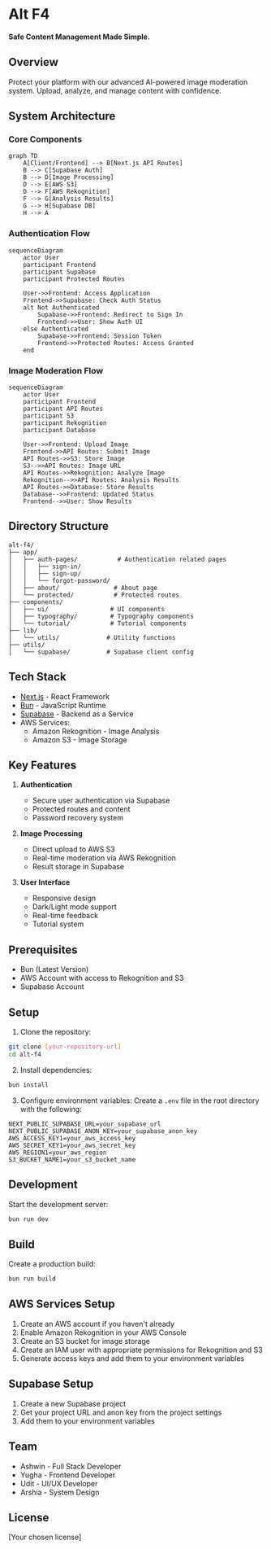 # Alt F4
**Safe Content Management Made Simple.**

## Overview
Protect your platform with our advanced AI-powered image moderation system. Upload, analyze, and manage content with confidence.

## System Architecture

### Core Components
```mermaid
graph TD
    A[Client/Frontend] --> B[Next.js API Routes]
    B --> C[Supabase Auth]
    B --> D[Image Processing]
    D --> E[AWS S3]
    D --> F[AWS Rekognition]
    F --> G[Analysis Results]
    G --> H[Supabase DB]
    H --> A
```

### Authentication Flow
```mermaid
sequenceDiagram
    actor User
    participant Frontend
    participant Supabase
    participant Protected Routes

    User->>Frontend: Access Application
    Frontend->>Supabase: Check Auth Status
    alt Not Authenticated
        Supabase->>Frontend: Redirect to Sign In
        Frontend->>User: Show Auth UI
    else Authenticated
        Supabase->>Frontend: Session Token
        Frontend->>Protected Routes: Access Granted
    end
```

### Image Moderation Flow
```mermaid
sequenceDiagram
    actor User
    participant Frontend
    participant API Routes
    participant S3
    participant Rekognition
    participant Database

    User->>Frontend: Upload Image
    Frontend->>API Routes: Submit Image
    API Routes->>S3: Store Image
    S3-->>API Routes: Image URL
    API Routes->>Rekognition: Analyze Image
    Rekognition-->>API Routes: Analysis Results
    API Routes->>Database: Store Results
    Database-->>Frontend: Updated Status
    Frontend-->>User: Show Results
```

## Directory Structure
```
alt-f4/
├── app/
│   ├── auth-pages/           # Authentication related pages
│   │   ├── sign-in/
│   │   ├── sign-up/
│   │   └── forgot-password/
│   ├── about/               # About page
│   └── protected/           # Protected routes
├── components/
│   ├── ui/                 # UI components
│   ├── typography/         # Typography components
│   └── tutorial/           # Tutorial components
├── lib/
│   └── utils/             # Utility functions
├── utils/
│   └── supabase/          # Supabase client config
```

## Tech Stack
- [Next.js](https://nextjs.org/) - React Framework
- [Bun](https://bun.sh/) - JavaScript Runtime
- [Supabase](https://supabase.com/) - Backend as a Service
- AWS Services:
  - Amazon Rekognition - Image Analysis
  - Amazon S3 - Image Storage

## Key Features
1. **Authentication**
   - Secure user authentication via Supabase
   - Protected routes and content
   - Password recovery system

2. **Image Processing**
   - Direct upload to AWS S3
   - Real-time moderation via AWS Rekognition
   - Result storage in Supabase

3. **User Interface**
   - Responsive design
   - Dark/Light mode support
   - Real-time feedback
   - Tutorial system

## Prerequisites
- Bun (Latest Version)
- AWS Account with access to Rekognition and S3
- Supabase Account

## Setup

1. Clone the repository:
```bash
git clone [your-repository-url]
cd alt-f4
```

2. Install dependencies:
```bash
bun install
```

3. Configure environment variables:
Create a `.env` file in the root directory with the following:
```env
NEXT_PUBLIC_SUPABASE_URL=your_supabase_url
NEXT_PUBLIC_SUPABASE_ANON_KEY=your_supabase_anon_key
AWS_ACCESS_KEY1=your_aws_access_key
AWS_SECRET_KEY1=your_aws_secret_key
AWS_REGION1=your_aws_region
S3_BUCKET_NAME1=your_s3_bucket_name
```

## Development

Start the development server:
```bash
bun run dev
```

## Build

Create a production build:
```bash
bun run build
```

## AWS Services Setup

1. Create an AWS account if you haven't already
2. Enable Amazon Rekognition in your AWS Console
3. Create an S3 bucket for image storage
4. Create an IAM user with appropriate permissions for Rekognition and S3
5. Generate access keys and add them to your environment variables

## Supabase Setup

1. Create a new Supabase project
2. Get your project URL and anon key from the project settings
3. Add them to your environment variables

## Team

- Ashwin - Full Stack Developer
- Yugha - Frontend Developer
- Udit - UI/UX Developer
- Arshia - System Design

## License

[Your chosen license]
